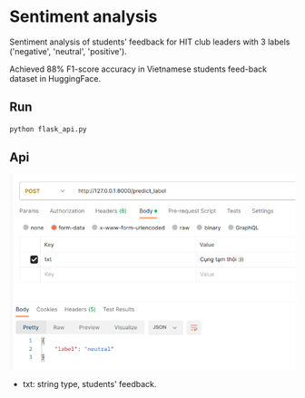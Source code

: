 # Sentiment analysis

Sentiment analysis of students' feedback for HIT club leaders with 3 labels ('negative', 'neutral', 'positive').

Achieved 88% F1-score accuracy in Vietnamese students feed-back dataset in HuggingFace.
## Run

```bash
python flask_api.py
```

## Api
![demo_postman](static/demo.png)
- txt: string type, students' feedback.